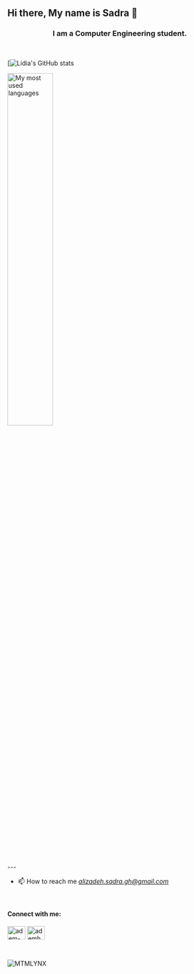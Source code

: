 ## Hi there, My name is Sadra 👋
<!--
**SadraAG84/SadraAG84** is a ✨ _special_ ✨ repository because its `README.md` (this file) appears on your GitHub profile.

Here are some ideas to get you started:

- 🔭 I’m currently working on ...
- 🌱 I’m currently learning ...
- 👯 I’m looking to collaborate on ...
- 🤔 I’m looking for help with ...
- 💬 Ask me about ...
- 📫 How to reach me:
- 😄 Pronouns: ...
- ⚡ Fun fact: ...
-->

<h3 align="center">I am a Computer Engineering student.</h3>
<br>





[![Lidia's GitHub stats](https://github-readme-stats.vercel.app/api?username=SadraAG84&theme=dark&show_icons=true&count_private=true)


<p>
<img src="https://github-readme-stats.vercel.app/api/top-langs?username=SadraAG84&theme=transparent&hide_border=true&hide=html&layout=compact&langs_count=6&card_width=275" alt="My most used languages" width="45%">
</p>
---

- 📫 How to reach me *alizadeh.sadra.gh@gmail.com*

<br>
<h4 align="left">Connect with me:</h4>
<p align="left">
<a href="https://linkedin.com/in/sadra-alizadeh" target="blank"><img align="center" src="https://raw.githubusercontent.com/rahuldkjain/github-profile-readme-generator/master/src/images/icons/Social/linked-in-alt.svg" alt="adem-han" height="30" width="40" /></a>
<a href="https://www.instagram.com/s4dra_ag/" target="blank"><img align="center" src="https://raw.githubusercontent.com/rahuldkjain/github-profile-readme-generator/master/src/images/icons/Social/instagram.svg" alt="ademhannnn" height="30" width="40" /></a>
</p>
<br>
<p align="left">
  <img src="https://komarev.com/ghpvc/?username=SadraAG84&label=Profile%20Views&color=0e75b6&style=flat" alt="MTMLYNX" />
</p>

